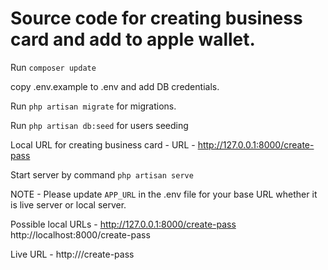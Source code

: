 # Source code for creating business card and add to apple wallet.

Run `composer update`

copy .env.example to .env and add DB credentials.

Run `php artisan migrate` for migrations.

Run `php artisan db:seed` for users seeding

Local URL for creating business card -
URL - http://127.0.0.1:8000/create-pass

Start server by command `php artisan serve`

NOTE - Please update `APP_URL` in the .env file for your base URL whether it is live server or local server.

Possible local URLs -
http://127.0.0.1:8000/create-pass
http://localhost:8000/create-pass

Live URL -
http://<live-base-url>/create-pass
